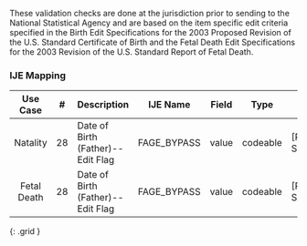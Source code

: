 These validation checks are done at the jurisdiction prior to sending to the National Statistical Agency and are based on the item specific edit criteria specified in the Birth Edit Specifications for the 2003 Proposed Revision of the U.S. Standard Certificate of Birth and the Fetal Death Edit Specifications for the 2003 Revision of the U.S. Standard Report of Fetal Death.
### IJE Mapping

| **Use Case** |  **#**   |  **Description**  | **IJE Name**  |  **Field**  |  **Type**  | **Value Set**  |
| :---------: | --------------- | ------------ | ------------- | ---------- | ---------- | -------------- |
| Natality | 28 | Date of Birth (Father)--Edit Flag | FAGE_BYPASS | value |codeable |[PHVS_BirthdateEditFlags_NCHS], <br />See [Handling of edit flags] |
| Fetal Death | 28 | Date of Birth (Father)--Edit Flag | FAGE_BYPASS | value |codeable |[PHVS_BirthdateEditFlags_NCHS], <br />See [Handling of edit flags] |
{: .grid }
